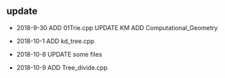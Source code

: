 ## update
+ 2018-9-30 
ADD 01Trie.cpp 
UPDATE KM 
ADD Computational_Geometry

+ 2018-10-1
ADD kd_tree.cpp

+ 2018-10-8
UPDATE some files

+ 2018-10-9
ADD Tree_divide.cpp